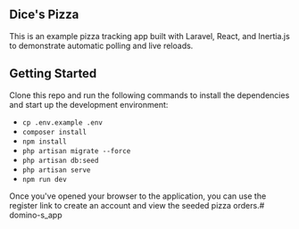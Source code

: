 ## Dice's Pizza

This is an example pizza tracking app built with Laravel, React, and Inertia.js to demonstrate automatic polling and live reloads.

## Getting Started

Clone this repo and run the following commands to install the dependencies and start up the development environment:

- `cp .env.example .env`
- `composer install`
- `npm install`
- `php artisan migrate --force`
- `php artisan db:seed`
- `php artisan serve`
- `npm run dev`

Once you've opened your browser to the application, you can use the register link to create an account and view the seeded pizza orders.#   d o m i n o - s _ a p p  
 